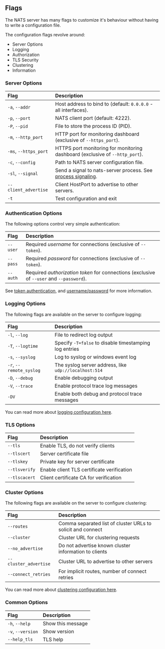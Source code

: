 ## Flags


The NATS server has many flags to customize it's behaviour without having to write a configuration file.

The configuration flags revolve around:

- Server Options
- Logging
- Authorization
- TLS Security
- Clustering
- Information


### Server Options

| Flag | Description |
| :-------------------- | :-------- |
| `-a`, `--addr` | Host address to bind to (default: `0.0.0.0` - all interfaces). |
| `-p`, `--port` | NATS client port (default: 4222). |
| `-P`, `--pid` | File to store the process ID (PID). |
| `-m`, `--http_port` | HTTP port for monitoring dashboard (exclusive of `--https_port`). |
| `-ms`, `--https_port` | HTTPS port monitoring for monitoring dashboard (exclusive of `--http_port`). |
| `-c`, `--config` | Path to NATS server configuration file. |
| `-sl`, `--signal` | Send a signal to nats-server process. See [process signaling](/nats_admin/signals.md). |
| `--client_advertise` | Client HostPort to advertise to other servers. |
| `-t` | Test configuration and exit |



### Authentication Options

The following options control very simple authentication:

| Flag | Description |
| :-------------------- | :-------- |
| `--user` | Required _username_ for connections (exclusive of `--token`). |
| `--pass` | Required _password_ for connections (exclusive of `--token`). |
| `--auth` | Required _authorization token_ for connections (exclusive of `--user` and `--password`). |

See [token authentication](tokens.md), and [username/password](username_password.md) for more information.


### Logging Options

The following flags are available on the server to configure logging:

| Flag | Description |
| :-------------------- | :-------- |
| `-l`, `--log` | File to redirect log output |
| `-T`, `--logtime` | Specify `-T=false` to disable timestamping log entries |
| `-s`, `--syslog` | Log to syslog or windows event log |
| `-r`, `--remote_syslog` | The syslog server address, like `udp://localhost:514` |
| `-D`, `--debug` | Enable debugging output |
| `-V`, `--trace` | Enable protocol trace log messages |
| `-DV` | Enable both debug and protocol trace messages |

You can read more about [logging configuration here](logging.md).


### TLS Options

| Flag | Description |
| :-------------------- | :-------- |
| `--tls` | Enable TLS, do not verify clients |
| `--tlscert` | Server certificate file |
| `--tlskey` | Private key for server certificate |
| `--tlsverify` | Enable client TLS certificate verification |
| `--tlscacert` | Client certificate CA for verification |


### Cluster Options

The following flags are available on the server to configure clustering:


| Flag | Description |
| :-------------------- | :-------- |
| `--routes` | Comma separated list of cluster URLs to solicit and connect |
| `--cluster` | Cluster URL for clustering requests |
| `--no_advertise` | Do not advertise known cluster information to clients |
| `--cluster_advertise` | Cluster URL to advertise to other servers |
| `--connect_retries` | For implicit routes, number of connect retries |

You can read more about [clustering configuration here](clustering.md).


### Common Options

| Flag | Description |
| :-------------------- | :-------- |
| `-h`, `--help` | Show this message |
| `-v`, `--version` | Show version |
| `--help_tls` | TLS help |

